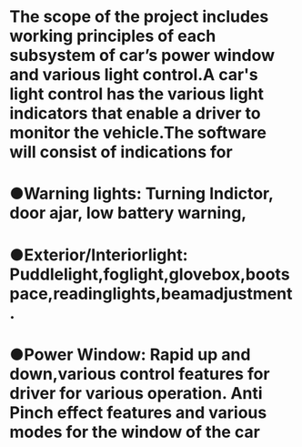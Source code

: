 # The scope of the project includes working principles of each subsystem of car’s power window and various light control.A car's light control  has the various light indicators that enable a driver to monitor the vehicle.The software will consist of indications for
# ●Warning lights: Turning Indictor, door ajar, low battery warning,
# ●Exterior/Interiorlight: Puddlelight,foglight,glovebox,bootspace,readinglights,beamadjustment.
# ●Power Window: Rapid up and down,various control features for driver for various operation. Anti Pinch effect features and various modes for   the window of the car
